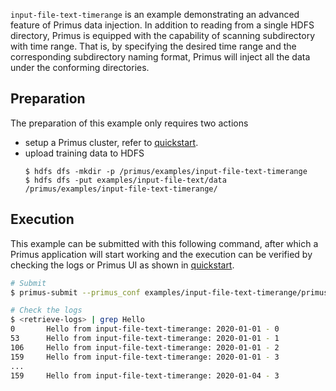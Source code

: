 `input-file-text-timerange` is an example demonstrating an advanced feature of Primus data
injection. In addition to reading from a single HDFS directory, Primus is equipped with the
capability of scanning subdirectory with time range. That is, by specifying the desired time range
and the corresponding subdirectory naming format, Primus will inject all the data under the
conforming directories.

## Preparation

The preparation of this example only requires two actions
- setup a Primus cluster, refer to [quickstart](../../docs/primus-quickstart.md).
- upload training data to HDFS
  ```
  $ hdfs dfs -mkdir -p /primus/examples/input-file-text-timerange 
  $ hdfs dfs -put examples/input-file-text/data /primus/examples/input-file-text-timerange/
  ```

## Execution

This example can be submitted with this following command, after which a Primus application will
start working and the execution can be verified by checking the logs or Primus UI as shown
in [quickstart](../../docs/primus-quickstart.md).

```bash
# Submit
$ primus-submit --primus_conf examples/input-file-text-timerange/primus_config.json

# Check the logs
$ <retrieve-logs> | grep Hello
0       Hello from input-file-text-timerange: 2020-01-01 - 0
53      Hello from input-file-text-timerange: 2020-01-01 - 1
106     Hello from input-file-text-timerange: 2020-01-01 - 2
159     Hello from input-file-text-timerange: 2020-01-01 - 3
...
159     Hello from input-file-text-timerange: 2020-01-04 - 3
```